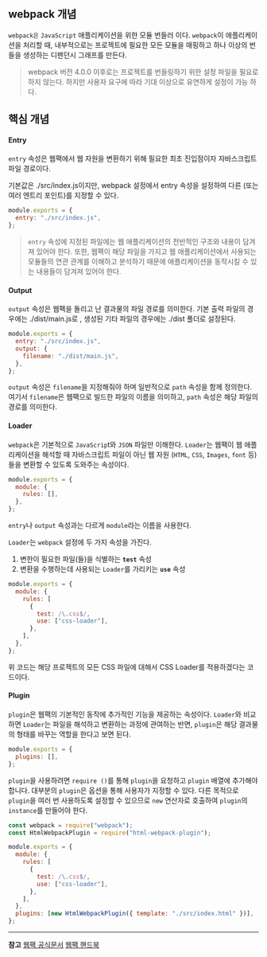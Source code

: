 ## webpack 개념

`webpack은` `JavaScript` 애플리케이션을 위한 모듈 번들러 이다. `webpack`이 애플리케이션을 처리할 때, 내부적으로는 프로젝트에 필요한 모든 모듈을 매핑하고 하나 이상의 번들을 생성하는 디펜던시 그래프를 만든다.

> webpack 버전 4.0.0 이후로는 프로젝트를 번들링하기 위한 설정 파일을 필요로 하지 않는다. 하지만 사용자 요구에 따라 기대 이상으로 유연하게 설정이 가능 하다.

## 핵심 개념

#### Entry

`entry` 속성은 웹팩에서 웹 자원을 변환하기 위해 필요한 최초 진입점이자 자바스크립트 파일 경로이다.

기본값은 ./src/index.js이지만, webpack 설정에서 entry 속성을 설정하여 다른 (또는 여러 엔트리 포인트)를 지정할 수 있다.

```js
module.exports = {
  entry: "./src/index.js",
};
```

> `entry` 속성에 지정된 파일에는 웹 애플리케이션의 전반적인 구조와 내용이 담겨져 있어야 한다. 또한, 웹팩이 해당 파일을 가지고 웹 애플리케이션에서 사용되는 모듈들의 연관 관계를 이해하고 분석하기 때문에 애플리케이션을 동작시킬 수 있는 내용들이 담겨져 있어야 한다.

#### Output

`output` 속성은 웹팩을 돌리고 난 결과물의 파일 경로를 의미한다. 기본 출력 파일의 경우에는 ./dist/main.js로 , 생성된 기타 파일의 경우에는 ./dist 폴더로 설정된다.

```js
module.exports = {
  entry: "./src/index.js",
  output: {
    filename: "./dist/main.js",
  },
};
```

`output` 속성은 `filename`을 지정해줘야 하며 일반적으로 `path` 속성을 함께 정의한다.
여기서 `filename`은 웹팩으로 빌드한 파일의 이름을 의미하고, `path` 속성은 해당 파일의 경로를 의미한다.

#### Loader

`webpack`은 기본적으로 `JavaScrip`t와 `JSON` 파일만 이해한다.
`Loader`는 웹팩이 웹 애플리케이션을 해석할 때 자바스크립트 파일이 아닌 웹 자원 (`HTML`, `CSS`, `Images`, `font` 등)들을 변환할 수 있도록 도와주는 속성이다.

```js
module.exports = {
  module: {
    rules: [],
  },
};
```

`entry`나 `output` 속성과는 다르게 `module`라는 이름을 사용한다.

`Loader`는 `webpack` 설정에 두 가지 속성을 가진다.

1. 변한이 필요한 파일(들)을 식별하는 **`test`** 속성
2. 변환을 수행하는데 사용되는 `Loader`를 가리키는 **`use`** 속성

```js
module.exports = {
  module: {
    rules: [
      {
        test: /\.css$/,
        use: ["css-loader"],
      },
    ],
  },
};
```

위 코드는 해당 프로젝트의 모든 CSS 파일에 대해서 CSS Loader를 적용하겠다는 코드이다.

#### Plugin

`plugin`은 웹팩의 기본적인 동작에 추가적인 기능을 제공하는 속성이다. `Loader`와 비교하면 `Loader`는 파일을 해석하고 변환하는 과정에 관여하는 반면, `plugin`은 해당 결과물의 형태를 바꾸는 역할을 한다고 보면 된다.

```js
module.exports = {
  plugins: [],
};
```

`plugin`을 사용하려면 `require ()`를 통해 `plugin`을 요청하고 `plugin` 배열에 추가해야 합니다. 대부분의 `plugin`은 옵션을 통해 사용자가 지정할 수 있다. 다른 목적으로 `plugin`을 여러 번 사용하도록 설정할 수 있으므로 `new` 연산자로 호출하여 `plugin`의 `instance`를 만들어야 한다.

```js
const webpack = require("webpack");
const HtmlWebpackPlugin = require("html-webpack-plugin");

module.exports = {
  module: {
    rules: [
      {
        test: /\.css$/,
        use: ["css-loader"],
      },
    ],
  },
  plugins: [new HtmlWebpackPlugin({ template: "./src/index.html" })],
};
```

<hr>

**참고**
<a href="https://webpack.kr/concepts/modules/">웹팩 공식문서</a>
<a href="https://joshua1988.github.io/webpack-guide/webpack/what-is-webpack.html">웹팩 핸드북</a>
